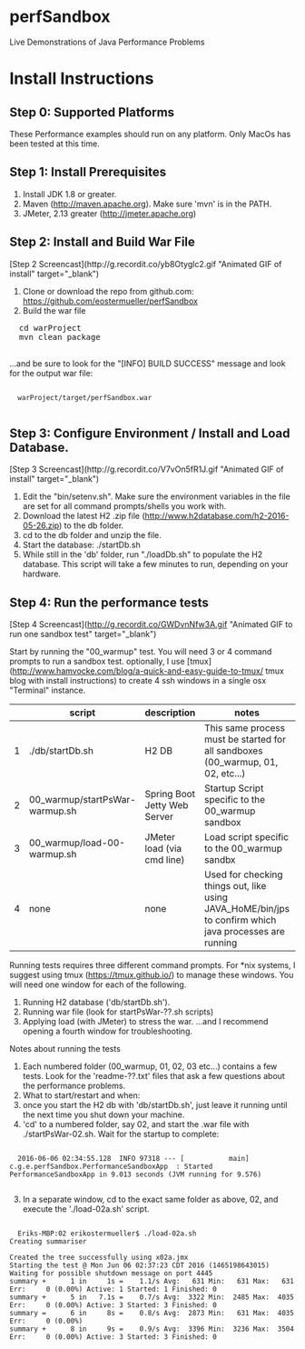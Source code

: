 # perfSandbox
Live Demonstrations of Java Performance Problems


# Install Instructions

## Step 0: Supported Platforms
These Performance examples should run on any platform.  Only MacOs has been tested at this time.

## Step 1: Install Prerequisites
1. Install JDK 1.8 or greater.
2. Maven (http://maven.apache.org).  Make sure 'mvn' is in the PATH.
3. JMeter, 2.13 greater (http://jmeter.apache.org)

## Step 2: Install and Build War File
  <p>
[Step 2 Screencast](http://g.recordit.co/yb8Otyglc2.gif "Animated GIF of install" target="_blank")  

1. Clone or download the repo from github.com:  https://github.com/eostermueller/perfSandbox
2. Build the war file

  <pre>
  cd warProject
  mvn clean package
  </pre>
  ...and be sure to look for the "[INFO] BUILD SUCCESS" message and look for the output war file:
  <pre><code>
  warProject/target/perfSandbox.war
  </code></pre>
  
  

## Step 3: Configure Environment / Install and Load Database.
  <p>
[Step 3 Screencast](http://g.recordit.co/V7vOn5fR1J.gif "Animated GIF of install" target="_blank")  

1. Edit the "bin/setenv.sh".  Make sure the environment variables in the file are set for all command prompts/shells you work with.
2. Download the latest H2 .zip file (http://www.h2database.com/h2-2016-05-26.zip) to the db folder.
3. cd to the db folder and unzip the file.
4. Start the database:  ./startDb.sh
5. While still in the 'db' folder, run "./loadDb.sh" to populate the H2 database. This script will take a few minutes to run, depending on your hardware.

## Step 4: Run the performance tests
[Step 4 Screencast](http://g.recordit.co/GWDvnNfw3A.gif "Animated GIF to run one sandbox test" target="_blank")  


Start by running the "00_warmup" test.  You will need 3 or 4 command prompts to run a sandbox test.  optionally, I use [tmux](http://www.hamvocke.com/blog/a-quick-and-easy-guide-to-tmux/ tmux blog with install instructions) to create 4 ssh windows in a single osx "Terminal" instance.



| | script | description | notes | stop |
|---|---|---|---|---|
| 1| ./db/startDb.sh | H2 DB | This same process must be started for all sandboxes (00_warmup, 01, 02, etc...) | Use Ctrl+C |
| 2| 00_warmup/startPsWar-warmup.sh | Spring Boot Jetty Web Server | Startup Script specific to the 00_warmup sandbox | Use Ctrl+C |
| 3| 00_warmup/load-00-warmup.sh | JMeter load (via cmd line) | Load script specific to the 00_warmup sandbx | Use Ctrl+C |
| 4| none | none | Used for checking things out, like using JAVA_HoME/bin/jps to confirm which java processes are running ||

Running tests requires three different command prompts.  For *nix systems, I suggest using tmux (https://tmux.github.io/) to manage these windows.  You will need one window for each of the following.
1. Running H2 database ('db/startDb.sh').
2. Running war file (look for startPsWar-??.sh scripts)
3. Applying load (with JMeter) to stress the war.
...and I recommend opening a fourth window for troubleshooting.

Notes about running the tests
1. Each numbered folder (00_warmup, 01, 02, 03 etc...) contains a few tests.  Look for the 'readme-??.txt' files that ask a few questions about the performance problems.
2. What to start/restart and when:
  1. once you start the H2 db with 'db/startDb.sh', just leave it running until the next time you shut down your machine.
  2. 'cd' to a numbered folder, say 02, and start the .war file with ./startPsWar-02.sh.  Wait for the startup to complete:
  <pre><code>
  2016-06-06 02:34:55.128  INFO 97318 --- [           main] c.g.e.perfSandbox.PerformanceSandboxApp  : Started PerformanceSandboxApp in 9.013 seconds (JVM running for 9.576)
  </code></pre>
  3. In a separate window, cd to the exact same folder as above, 02, and execute the './load-02a.sh' script.
  <pre><code>
  Eriks-MBP:02 erikostermueller$ ./load-02a.sh 
Creating summariser <summary>
Created the tree successfully using x02a.jmx
Starting the test @ Mon Jun 06 02:37:23 CDT 2016 (1465198643015)
Waiting for possible shutdown message on port 4445
summary +      1 in     1s =    1.1/s Avg:   631 Min:   631 Max:   631 Err:     0 (0.00%) Active: 1 Started: 1 Finished: 0
summary +      5 in   7.1s =    0.7/s Avg:  3322 Min:  2485 Max:  4035 Err:     0 (0.00%) Active: 3 Started: 3 Finished: 0
summary =      6 in     8s =    0.8/s Avg:  2873 Min:   631 Max:  4035 Err:     0 (0.00%)
summary +      8 in     9s =    0.9/s Avg:  3396 Min:  3236 Max:  3504 Err:     0 (0.00%) Active: 3 Started: 3 Finished: 0
</code></pre>
